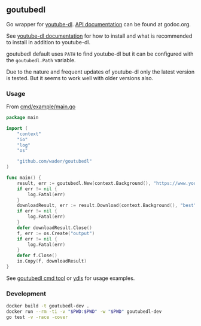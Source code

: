 ## goutubedl

Go wrapper for [youtube-dl](https://github.com/ytdl-org/youtube-dl). [API documentation](https://godoc.org/github.com/wader/goutubedl) can be found at godoc.org.

See [youtube-dl documentation](https://github.com/ytdl-org/youtube-dl) for how to
install and what is recommended to install in addition to youtube-dl.

goutubedl default uses `PATH` to find youtube-dl but it can be configured with the `goutubedl.Path`
variable.

Due to the nature and frequent updates of youtube-dl only the latest version
is tested. But it seems to work well with older versions also.

### Usage

From [cmd/example/main.go](cmd/example/main.go)
```go
package main

import (
	"context"
	"io"
	"log"
	"os"

	"github.com/wader/goutubedl"
)

func main() {
	result, err := goutubedl.New(context.Background(), "https://www.youtube.com/watch?v=jgVhBThJdXc", goutubedl.Options{})
	if err != nil {
		log.Fatal(err)
	}
	downloadResult, err := result.Download(context.Background(), "best")
	if err != nil {
		log.Fatal(err)
	}
	defer downloadResult.Close()
	f, err := os.Create("output")
	if err != nil {
		log.Fatal(err)
	}
	defer f.Close()
	io.Copy(f, downloadResult)
}

```

See [goutubedl cmd tool](cmd/goutubedl/main.go) or [ydls](https://github.com/wader/ydls)
for usage examples.

### Development

```sh
docker build -t goutubedl-dev .
docker run --rm -ti -v "$PWD:$PWD" -w "$PWD" goutubedl-dev
go test -v -race -cover
```
